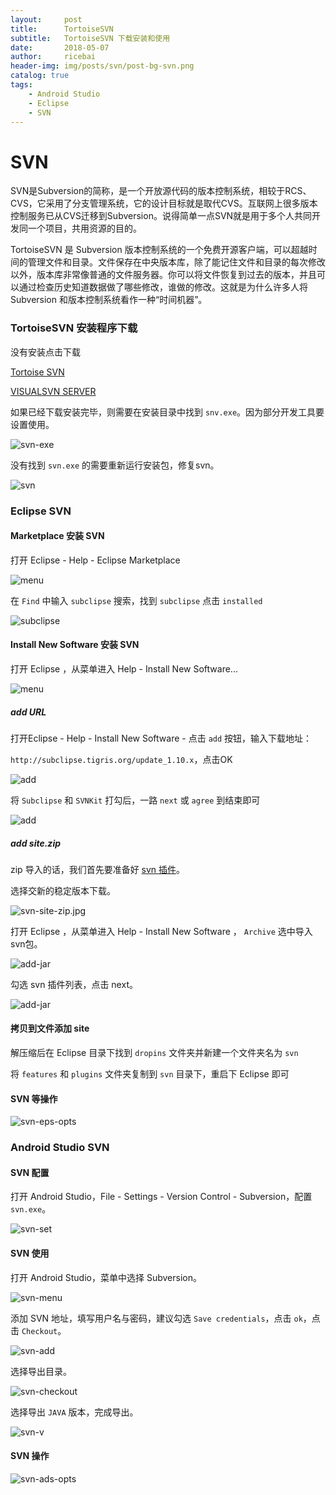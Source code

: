 ```yaml
---
layout:     post
title:      TortoiseSVN
subtitle:   TortoiseSVN 下载安装和使用
date:       2018-05-07
author:     ricebai
header-img: img/posts/svn/post-bg-svn.png
catalog: true
tags:
    - Android Studio
    - Eclipse
    - SVN
---
```


# SVN

SVN是Subversion的简称，是一个开放源代码的版本控制系统，相较于RCS、CVS，它采用了分支管理系统，它的设计目标就是取代CVS。互联网上很多版本控制服务已从CVS迁移到Subversion。说得简单一点SVN就是用于多个人共同开发同一个项目，共用资源的目的。

TortoiseSVN 是 Subversion 版本控制系统的一个免费开源客户端，可以超越时间的管理文件和目录。文件保存在中央版本库，除了能记住文件和目录的每次修改以外，版本库非常像普通的文件服务器。你可以将文件恢复到过去的版本，并且可以通过检查历史知道数据做了哪些修改，谁做的修改。这就是为什么许多人将 Subversion 和版本控制系统看作一种“时间机器”。

### TortoiseSVN 安装程序下载

没有安装点击下载

[Tortoise SVN](https://tortoisesvn.net/downloads.zh.html)

[VISUALSVN SERVER](https://www.visualsvn.com/server/download/)

如果已经下载安装完毕，则需要在安装目录中找到 `snv.exe`。因为部分开发工具要设置使用。

![svn-exe](https://ricebai.github.io/img/posts/svn/svn-exe.jpg)

没有找到 `svn.exe` 的需要重新运行安装包，修复svn。

![svn](https://ricebai.github.io/img/posts/svn/svn.jpg)

### Eclipse SVN

#### Marketplace 安装 SVN

打开 Eclipse - Help - Eclipse Marketplace

![menu](https://ricebai.github.io/img/posts/svn/svn-eps-menu-m.jpg)

在 `Find` 中输入 `subclipse` 搜索，找到 `subclipse` 点击 `installed`

![subclipse](https://ricebai.github.io/img/posts/svn/svn-eps-menu-mi.jpg)

#### Install New Software 安装 SVN

打开 Eclipse ，从菜单进入 Help - Install New Software...

![menu](https://ricebai.github.io/img/posts/svn/svn-eps-menu.jpg)

##### add URL

打开Eclipse - Help - Install New Software - 点击 `add` 按钮，输入下载地址：

`http://subclipse.tigris.org/update_1.10.x`，点击OK

![add](https://ricebai.github.io/img/posts/svn/svn-eps-in.jpg)

将 `Subclipse` 和 `SVNKit` 打勾后，一路 `next` 或 `agree` 到结束即可

![add](https://ricebai.github.io/img/posts/svn/svn-eps-in-add.jpg)

##### add site.zip

zip 导入的话，我们首先要准备好 [svn 插件](http://subclipse.tigris.org/servlets/ProjectDocumentList?folderID=2240)。

选择交新的稳定版本下载。

![svn-site-zip.jpg](https://ricebai.github.io/img/posts/svn/svn-site-zip.jpg)

打开 Eclipse ，从菜单进入 Help - Install New Software ， `Archive` 选中导入svn包。

![add-jar](https://ricebai.github.io/img/posts/svn/svn-eps-addjar.jpg)

勾选 svn 插件列表，点击 next。

![add-jar](https://ricebai.github.io/img/posts/svn/svn-eps-addjar2.jpg)

#### 拷贝到文件添加 site

解压缩后在 Eclipse 目录下找到 `dropins` 文件夹并新建一个文件夹名为 `svn`

将 `features` 和 `plugins` 文件夹复制到 `svn` 目录下，重启下 Eclipse 即可

#### SVN 等操作

![svn-eps-opts](https://ricebai.github.io/img/posts/svn/svn-eps-opts.jpg)

### Android Studio SVN

#### SVN 配置

打开 Android Studio，File - Settings - Version Control - Subversion，配置 `svn.exe`。

![svn-set](https://ricebai.github.io/img/posts/svn/svn-ads-set.jpg)

#### SVN 使用

打开 Android Studio，菜单中选择 Subversion。

![svn-menu](https://ricebai.github.io/img/posts/svn/svn-ads-menu.jpg)

添加 SVN 地址，填写用户名与密码，建议勾选 `Save credentials`，点击 `ok`，点击 `Checkout`。

![svn-add](https://ricebai.github.io/img/posts/svn/svn-ads-add.jpg)

选择导出目录。

![svn-checkout](https://ricebai.github.io/img/posts/svn/svn-ads-checkout.jpg)

选择导出 `JAVA` 版本，完成导出。

![svn-v](https://ricebai.github.io/img/posts/svn/svn-ads-v.jpg)

#### SVN 操作

![svn-ads-opts](https://ricebai.github.io/img/posts/svn/svn-ads-opts.jpg)
